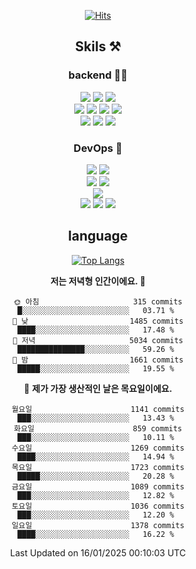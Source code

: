 <div align="center">

[![Hits](https://hits.seeyoufarm.com/api/count/incr/badge.svg?url=https%3A%2F%2Fgithub.com%2Fzxcv9203%2Fhit-counter&count_bg=%23FF7272&title_bg=%23324C2E&icon=codeigniter.svg&icon_color=%23DD5B5B&title=%EB%B0%A9%EB%AC%B8%EC%9E%90&edge_flat=false)](https://hits.seeyoufarm.com)
  
## Skils ⚒️

### backend 🧑‍💻
  
<img src="https://img.shields.io/badge/Java-FF6600?style=flat-square&logo=buymeacoffee&logoColor=white"/>
<img src="https://img.shields.io/badge/Go-0099FF?style=flat-square&logo=go&logoColor=white"/>
<img src="https://img.shields.io/badge/Kotlin-7F52FF?style=flat-square&logo=kotlin&logoColor=white"/>
  
  
<br />
  
<img src="https://img.shields.io/badge/Spring-339933?style=flat-square&logo=Spring&logoColor=white"/>
<img src="https://img.shields.io/badge/Spring Boot-339933?style=flat-square&logo=Spring Boot&logoColor=white"/>
<img src="https://img.shields.io/badge/Spring Security-339933?style=flat-square&logo=Spring Security&logoColor=white"/>
  
<img src="https://img.shields.io/badge/Spring Data JPA-339933?style=flat-square&logo=Hibernate&logoColor=white"/>

<br />
  
  <img src="https://img.shields.io/badge/mysql-0099FF?style=flat-square&logo=mysql&logoColor=white"/>
  <img src="https://img.shields.io/badge/mariadb-0099FF?style=flat-square&logo=mariadb&logoColor=white"/>
  <img src="https://img.shields.io/badge/mongoDB-47A248?style=flat-square&logo=mongodb&logoColor=white"/>
  
  
### DevOps 🚀
  
  <img src="https://img.shields.io/badge/docker-2496ED?style=flat-square&logo=docker&logoColor=white"/>
  <img src="https://img.shields.io/badge/kubernetes-326CE5?style=flat-square&logo=kubernetes&logoColor=white"/>
  
  <br />
  
  <img src="https://img.shields.io/badge/Github Actions-2088FF?style=flat-square&logo=githubactions&logoColor=white"/>
  <img src="https://img.shields.io/badge/Jenkins-D24939?style=flat-square&logo=jenkins&logoColor=white"/>
  
  
  <br />
  <img src="https://img.shields.io/badge/terraform-7B42BC?style=flat-square&logo=terraform&logoColor=white"/>
  
  <br />
  <img src="https://img.shields.io/badge/Amazon AWS-232F3E?style=flat-square&logo=Amazon AWS&logoColor=white"/>

  <img src="https://img.shields.io/badge/GCP-4285F4?style=flat-square&logo=googlecloud&logoColor=white"/>
  <img src="https://img.shields.io/badge/NCP-03C75A?style=flat-square&logo=naver&logoColor=white"/>
  
  
## language

[![Top Langs](https://github-readme-stats.vercel.app/api/top-langs/?username=zxcv9203&hide=html&exclude_repo=zxcv9203.github.io,golB&theme=grate-gatsby)](https://github.com/zxcv9203/github-readme-stats)
  
<!--START_SECTION:waka-->
**저는 저녁형 인간이에요. 🦉** 

```text
🌞 아침                     315 commits         █░░░░░░░░░░░░░░░░░░░░░░░░   03.71 % 
🌆 낮　                     1485 commits        ████░░░░░░░░░░░░░░░░░░░░░   17.48 % 
🌃 저녁                     5034 commits        ███████████████░░░░░░░░░░   59.26 % 
🌙 밤　                     1661 commits        █████░░░░░░░░░░░░░░░░░░░░   19.55 % 
```
📅 **제가 가장 생산적인 날은 목요일이에요.** 

```text
월요일                      1141 commits        ███░░░░░░░░░░░░░░░░░░░░░░   13.43 % 
화요일                      859 commits         ███░░░░░░░░░░░░░░░░░░░░░░   10.11 % 
수요일                      1269 commits        ████░░░░░░░░░░░░░░░░░░░░░   14.94 % 
목요일                      1723 commits        █████░░░░░░░░░░░░░░░░░░░░   20.28 % 
금요일                      1089 commits        ███░░░░░░░░░░░░░░░░░░░░░░   12.82 % 
토요일                      1036 commits        ███░░░░░░░░░░░░░░░░░░░░░░   12.20 % 
일요일                      1378 commits        ████░░░░░░░░░░░░░░░░░░░░░   16.22 % 
```



 Last Updated on 16/01/2025 00:10:03 UTC
<!--END_SECTION:waka-->
  
</div>

